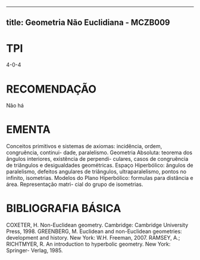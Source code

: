 
---
title: Geometria Não Euclidiana - MCZB009 
---

# TPI

4-0-4

# RECOMENDAÇÃO

Não há

# EMENTA

Conceitos primitivos e sistemas de axiomas: incidência, ordem, congruência, continui- dade, paralelismo. Geometria Absoluta: teorema dos ângulos interiores, existência de perpendi- culares, casos de congruência de triângulos e desigualdades geométricas. Espaço Hiperbólico: ângulos de paralelismo, defeitos angulares de triângulos, ultraparalelismo, pontos no infinito, isometrias. Modelos do Plano Hiperbólico: formulas para distância e área. Representação matri- cial do grupo de isometrias.

# BIBLIOGRAFIA BÁSICA

COXETER, H. Non-Euclidean geometry. Cambridge: Cambridge University Press, 1998.
GREENBERG, M. Euclidean and non-Euclidean geometries: development and history. New York: W.H. Freeman, 2007.
RAMSEY, A.; RICHTMYER, R. An introduction to hyperbolic geometry. New York: Springer- Verlag, 1985.
        